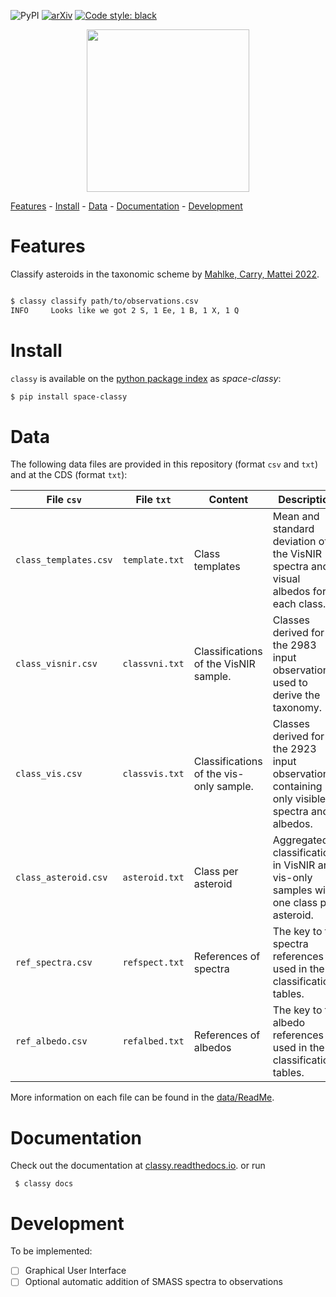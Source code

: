 ![PyPI](https://img.shields.io/pypi/v/space-classy) [![arXiv](https://img.shields.io/badge/arXiv-2203.11229-f9f107.svg)](https://arxiv.org/abs/2203.11229) [![Code style: black](https://img.shields.io/badge/code%20style-black-000000.svg)](https://github.com/psf/black)

<p align="center">
  <img width="260" src="https://raw.githubusercontent.com/maxmahlke/classy/main/docs/gfx/logo_classy.png">
</p>

[Features](#features) - [Install](#install) - [Data](#data) - [Documentation](#documentation) - [Development](#development)

# Features

Classify asteroids in the taxonomic scheme by [Mahlke, Carry, Mattei 2022](https://arxiv.org/abs/2203.11229).

``` sh

$ classy classify path/to/observations.csv
INFO     Looks like we got 2 S, 1 Ee, 1 B, 1 X, 1 Q

```

<!-- Tip: Check out [rocks](https://github.com/maxmahlke/rocks) to easily add IAU -->
<!-- names, numbers, designations, and literature parameters to the observations. -->

# Install

`classy` is available on the [python package index](https://pypi.org) as *space-classy*:

``` sh
$ pip install space-classy
```

# Data

The following data files are provided in this repository (format `csv` and `txt`) and at the CDS (format `txt`):

| File `csv` | File `txt` |  Content | Description|
|-----------|--------|----|------------|
| `class_templates.csv` | `template.txt` | Class templates |  Mean and standard deviation of the VisNIR spectra and visual albedos for each class. |
| `class_visnir.csv` | `classvni.txt` | Classifications of the VisNIR sample. |  Classes derived for the 2983 input observations used to derive the taxonomy. |
| `class_vis.csv` | `classvis.txt` | Classifications of the vis-only sample. |  Classes derived for the 2923 input observations containing only visible spectra and albedos. |
| `class_asteroid.csv` | `asteroid.txt` | Class per asteroid |  Aggregated classifications in VisNIR and vis-only samples with one class per asteroid. |
| `ref_spectra.csv` | `refspect.txt` | References of spectra | The key to the spectra references used in the classification tables. |
| `ref_albedo.csv` | `refalbed.txt` | References of albedos |  The key to the albedo references used in the classification tables. |

More information on each file can be found in the [data/ReadMe](https://github.com/maxmahlke/classy/blob/main/data/ReadMe).

# Documentation

Check out the documentation at [classy.readthedocs.io](https://classy.readthedocs.io/en/latest/).
or run

     $ classy docs

# Development

To be implemented:

- [ ] Graphical User Interface
- [ ] Optional automatic addition of SMASS spectra to observations
<!-- - [ ] Automatic determination of best smoothing parameters -->

<!-- # Contribute -->

<!-- Computation of asteroid class by weighted average -->
